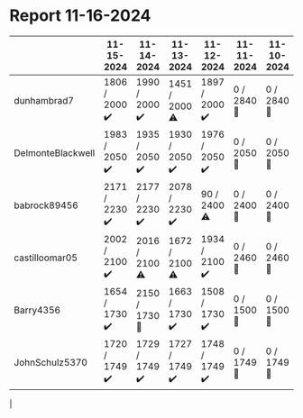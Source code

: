 # Report 11-16-2024
| | 11-15-2024 | 11-14-2024 | 11-13-2024 | 11-12-2024 | 11-11-2024 | 11-10-2024 | 11-09-2024 |
| --- | --- | --- | --- | --- | --- | --- | --- |
| dunhambrad7 | 1806 / 2000 :heavy_check_mark: | 1990 / 2000 :heavy_check_mark: | 1451 / 2000 :warning: | 1897 / 2000 :heavy_check_mark: | 0 / 2840 :no_entry_sign: | 0 / 2840 :no_entry_sign: | 0 / 2840 :no_entry_sign: |
| DelmonteBlackwell | 1983 / 2050 :heavy_check_mark: | 1935 / 2050 :heavy_check_mark: | 1930 / 2050 :heavy_check_mark: | 1976 / 2050 :heavy_check_mark: | 0 / 2050 :no_entry_sign: | 0 / 2050 :no_entry_sign: | 0 / 2050 :no_entry_sign: |
| babrock89456 | 2171 / 2230 :heavy_check_mark: | 2177 / 2230 :heavy_check_mark: | 2078 / 2230 :heavy_check_mark: | 90 / 2400 :warning: | 0 / 2400 :no_entry_sign: | 0 / 2400 :no_entry_sign: | 0 / 2400 :no_entry_sign: |
| castilloomar05 | 2002 / 2100 :heavy_check_mark: | 2016 / 2100 :warning: | 1672 / 2100 :warning: | 1934 / 2100 :heavy_check_mark: | 0 / 2460 :no_entry_sign: | 0 / 2460 :no_entry_sign: | 0 / 2460 :no_entry_sign: |
| Barry4356 | 1654 / 1730 :heavy_check_mark: | 2150 / 1730 :no_entry_sign: | 1663 / 1730 :heavy_check_mark: | 1508 / 1730 :heavy_check_mark: | 0 / 1500 :no_entry_sign: | 0 / 1500 :no_entry_sign: | 0 / 1500 :no_entry_sign: |
| JohnSchulz5370 | 1720 / 1749 :heavy_check_mark: | 1729 / 1749 :heavy_check_mark: | 1727 / 1749 :heavy_check_mark: | 1748 / 1749 :heavy_check_mark: | 0 / 1749 :no_entry_sign: | 0 / 1749 :no_entry_sign: | 0 / 1749 :no_entry_sign: |
|